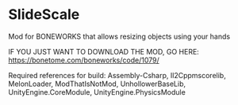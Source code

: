 # SlideScale
Mod for BONEWORKS that allows resizing objects using your hands

IF YOU JUST WANT TO DOWNLOAD THE MOD, GO HERE: https://bonetome.com/boneworks/code/1079/



Required references for build:
Assembly-Csharp, Il2Cppmscorelib, MelonLoader, ModThatIsNotMod, UnhollowerBaseLib, UnityEngine.CoreModule, UnityEngine.PhysicsModule
